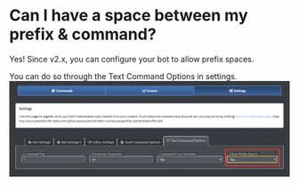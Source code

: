 # Can I have a space between my prefix & command? 
Yes! Since v2.x, you can configure your bot to allow prefix spaces.

You can do so through the Text Command Options in settings.
![](https://raw.githubusercontent.com/Silversunset01/dbm/master/screenshots/prefixspace.png)